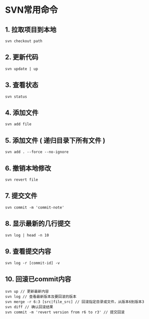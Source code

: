 # SVN常用命令
## 1. 拉取项目到本地
` svn checkout path `
## 2.  更新代码
` svn update | up `
## 3. 查看状态
` svn status `
## 4. 添加文件
` svn add file `
## 5. 添加文件 ( 递归目录下所有文件 )
` svn add . --force --no-ignore `
## 6. 撤销本地修改
` svn revert file `
## 7. 提交文件
` svn commit -m 'commit-note' `
## 8. 显示最新的几行提交
`svn log | head -n 10`
## 9. 查看提交内容
`svn log -r [commit-id] -v`
## 10. 回滚已commit内容
```
svn up // 更新最新内容
svn log // 查看最新版本及要回滚的版本
svn merge -r 6:3 [src|file_src] // 回滚指定目录或文件，从版本6到版本3
svn diff // 确认回滚结果
svn commit -m 'revert version from r6 to r3' // 提交回滚
```
